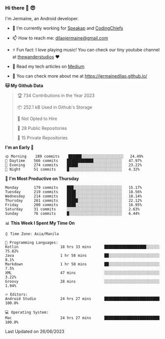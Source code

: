### Hi there 👋 😎
I'm Jermaine, an Android developer.

- 🔭 I’m currently working for [Speakap](https://www.speakap.com/) and [CodingChiefs](https://codingchiefs.com/en/)

- 📫 How to reach me: dilaojermaine@gmail.com

- ⚡ Fun fact: I love playing music! You can check our tiny youtube channel at [thewanderstudios](https://www.youtube.com/thewanderstudios) ♥️

- 📖 Read my tech articles on [Medium](https://jermainedilao.medium.com/)

- 👀 You can check more about me at https://jermainedilao.github.io/

<!--
**jermainedilao/jermainedilao** is a ✨ _special_ ✨ repository because its `README.md` (this file) appears on your GitHub profile.

Here are some ideas to get you started:

- 🔭 I’m currently working on ...
- 🌱 I’m currently learning ...
- 👯 I’m looking to collaborate on ...
- 🤔 I’m looking for help with ...
- 💬 Ask me about ...
- 📫 How to reach me: ...
- 😄 Pronouns: ...
- ⚡ Fun fact: ...
-->

<!--START_SECTION:waka-->
**🐱 My Github Data** 

> 🏆 734 Contributions in the Year 2023
 > 
> 📦 252.1 kB Used in Github's Storage 
 > 
> 🚫 Not Opted to Hire
 > 
> 📜 28 Public Repositories 
 > 
> 🔑 15 Private Repositories  
 > 
**I'm an Early 🐤** 

```text
🌞 Morning    289 commits    ██████░░░░░░░░░░░░░░░░░░░   24.49% 
🌆 Daytime    566 commits    ████████████░░░░░░░░░░░░░   47.97% 
🌃 Evening    274 commits    █████░░░░░░░░░░░░░░░░░░░░   23.22% 
🌙 Night      51 commits     █░░░░░░░░░░░░░░░░░░░░░░░░   4.32%

```
📅 **I'm Most Productive on Thursday** 

```text
Monday       179 commits    ███░░░░░░░░░░░░░░░░░░░░░░   15.17% 
Tuesday      219 commits    ████░░░░░░░░░░░░░░░░░░░░░   18.56% 
Wednesday    214 commits    ████░░░░░░░░░░░░░░░░░░░░░   18.14% 
Thursday     261 commits    █████░░░░░░░░░░░░░░░░░░░░   22.12% 
Friday       200 commits    ████░░░░░░░░░░░░░░░░░░░░░   16.95% 
Saturday     31 commits     ░░░░░░░░░░░░░░░░░░░░░░░░░   2.63% 
Sunday       76 commits     █░░░░░░░░░░░░░░░░░░░░░░░░   6.44%

```


📊 **This Week I Spent My Time On** 

```text
⌚︎ Time Zone: Asia/Manila

💬 Programming Languages: 
Kotlin                   18 hrs 33 mins      ███████████████████░░░░░░   75.82% 
Java                     1 hr 58 mins        ██░░░░░░░░░░░░░░░░░░░░░░░   8.1% 
Markdown                 1 hr 50 mins        ██░░░░░░░░░░░░░░░░░░░░░░░   7.5% 
XML                      47 mins             ░░░░░░░░░░░░░░░░░░░░░░░░░   3.22% 
Groovy                   28 mins             ░░░░░░░░░░░░░░░░░░░░░░░░░   1.94%

🔥 Editors: 
Android Studio           24 hrs 27 mins      █████████████████████████   100.0%

💻 Operating System: 
Mac                      24 hrs 27 mins      █████████████████████████   100.0%

```


 Last Updated on 26/06/2023
<!--END_SECTION:waka-->
